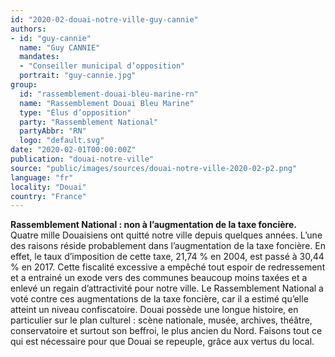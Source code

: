 ```yaml
---
id: "2020-02-douai-notre-ville-guy-cannie"
authors:
- id: "guy-cannie"
  name: "Guy CANNIE"
  mandates: 
  - "Conseiller municipal d’opposition"
  portrait: "guy-cannie.jpg"
group:
  id: "rassemblement-douai-bleu-marine-rn"
  name: "Rassemblement Douai Bleu Marine"
  type: "Élus d’opposition"
  party: "Rassemblement National"
  partyAbbr: "RN"
  logo: "default.svg"
date: "2020-02-01T00:00:00Z"
publication: "douai-notre-ville"
source: "public/images/sources/douai-notre-ville-2020-02-p2.png"
language: "fr"
locality: "Douai"
country: "France"
---
```


**Rassemblement National : non à l’augmentation de la taxe foncière.** Quatre mille Douaisiens ont quitté notre ville depuis quelques années. L’une des raisons réside probablement dans l’augmentation de la taxe foncière. En effet, le taux d’imposition de cette taxe, 21,74 % en 2004, est passé à 30,44 % en 2017. Cette fiscalité excessive a empêché tout espoir de redressement et a entrainé un exode vers des communes beaucoup moins taxées et a enlevé un regain d’attractivité pour notre ville. Le Rassemblement National a voté contre ces augmentations de la taxe foncière, car il a estimé qu’elle atteint un niveau confiscatoire.
Douai possède une longue histoire, en particulier sur le plan culturel : scène nationale, musée, archives, théâtre, conservatoire et surtout son beffroi, le plus ancien du Nord.
Faisons tout ce qui est nécessaire pour que Douai se repeuple, grâce aux vertus du local.

